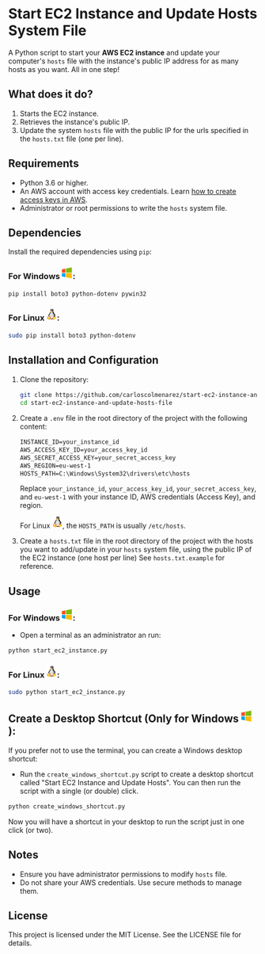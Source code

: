# Start EC2 Instance and Update Hosts System File

A Python script to start your **AWS EC2 instance** and update your computer's `hosts` file with the instance's public IP address for as many hosts as you want. All in one step!

## What does it do?

1. Starts the EC2 instance.
2. Retrieves the instance's public IP.
3. Update the system `hosts` file with the public IP for the urls specified in the `hosts.txt` file (one per line).

## Requirements

- Python 3.6 or higher.
- An AWS account with access key credentials. Learn [how to create access keys in AWS](https://github.com/carloscolmenarez/start-ec2-instance-and-update-hosts-file/wiki/How-to-create-access-keys-in-AWS).
- Administrator or root permissions to write the `hosts` system file.

## Dependencies

Install the required dependencies using `pip`:


### For Windows ![alt text](https://raw.githubusercontent.com/carloscolmenarez/start-ec2-instance-and-update-hosts-file/refs/heads/master/images/windows_logo.png):

```bash
pip install boto3 python-dotenv pywin32
```

### For Linux ![alt text](https://raw.githubusercontent.com/carloscolmenarez/start-ec2-instance-and-update-hosts-file/refs/heads/master/images/linux-logo.png):
```bash
sudo pip install boto3 python-dotenv
```

## Installation and Configuration

1. Clone the repository:

    ```bash
    git clone https://github.com/carloscolmenarez/start-ec2-instance-and-update-hosts-file.git
    cd start-ec2-instance-and-update-hosts-file
    ```

2. Create a `.env` file in the root directory of the project with the following content:

    ```
    INSTANCE_ID=your_instance_id
    AWS_ACCESS_KEY_ID=your_access_key_id
    AWS_SECRET_ACCESS_KEY=your_secret_access_key
    AWS_REGION=eu-west-1
    HOSTS_PATH=C:\Windows\System32\drivers\etc\hosts
    ```

    Replace `your_instance_id`, `your_access_key_id`, `your_secret_access_key`, and `eu-west-1` with your instance ID, AWS credentials (Access Key), and region. 
    
    For Linux ![alt text](https://raw.githubusercontent.com/carloscolmenarez/start-ec2-instance-and-update-hosts-file/refs/heads/master/images/linux-logo.png), the `HOSTS_PATH` is usually `/etc/hosts`.

3. Create a `hosts.txt` file in the root directory of the project with the hosts you want to add/update in your `hosts` system file, using the public IP of the EC2 instance (one host per line) See `hosts.txt.example` for reference.

## Usage

### For Windows ![alt text](https://raw.githubusercontent.com/carloscolmenarez/start-ec2-instance-and-update-hosts-file/refs/heads/master/images/windows_logo.png):

- Open a terminal as an administrator an run:

```bash
python start_ec2_instance.py
```

### For Linux ![alt text](https://raw.githubusercontent.com/carloscolmenarez/start-ec2-instance-and-update-hosts-file/refs/heads/master/images/linux-logo.png):


```bash
sudo python start_ec2_instance.py
```

## Create a Desktop Shortcut (Only for Windows ![alt text](https://raw.githubusercontent.com/carloscolmenarez/start-ec2-instance-and-update-hosts-file/refs/heads/master/images/windows_logo.png)):

If you prefer not to use the terminal, you can create a Windows desktop shortcut:

- Run the ``create_windows_shortcut.py`` script to create a desktop shortcut called "Start EC2 Instance and Update Hosts". You can then run the script with a single (or double) click.

```bash
python create_windows_shortcut.py
```

Now you will have a shortcut in your desktop to run the script just in one click (or two).

## Notes

- Ensure you have administrator permissions to modify ``hosts`` file.
- Do not share your AWS credentials. Use secure methods to manage them.

## License

This project is licensed under the MIT License. See the LICENSE file for details.
